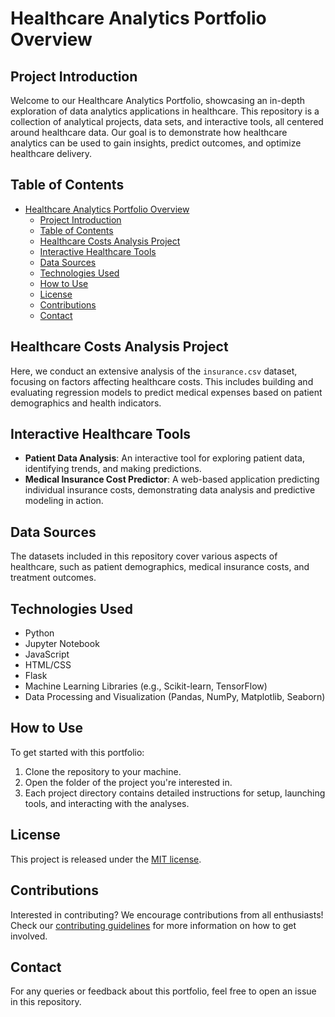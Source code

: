# Healthcare Analytics Portfolio Overview

## Project Introduction

Welcome to our Healthcare Analytics Portfolio, showcasing an in-depth exploration of data analytics applications in healthcare. This repository is a collection of analytical projects, data sets, and interactive tools, all centered around healthcare data. Our goal is to demonstrate how healthcare analytics can be used to gain insights, predict outcomes, and optimize healthcare delivery.

## Table of Contents

- [Healthcare Analytics Portfolio Overview](#healthcare-analytics-portfolio-overview)
  - [Project Introduction](#project-introduction)
  - [Table of Contents](#table-of-contents)
  - [Healthcare Costs Analysis Project](#healthcare-costs-analysis-project)
  - [Interactive Healthcare Tools](#interactive-healthcare-tools)
  - [Data Sources](#data-sources)
  - [Technologies Used](#technologies-used)
  - [How to Use](#how-to-use)
  - [License](#license)
  - [Contributions](#contributions)
  - [Contact](#contact)

<a name="healthcare-costs-analysis-project"></a>
## Healthcare Costs Analysis Project

Here, we conduct an extensive analysis of the `insurance.csv` dataset, focusing on factors affecting healthcare costs. This includes building and evaluating regression models to predict medical expenses based on patient demographics and health indicators.

<a name="interactive-healthcare-tools"></a>
## Interactive Healthcare Tools

- **Patient Data Analysis**: An interactive tool for exploring patient data, identifying trends, and making predictions.
- **Medical Insurance Cost Predictor**: A web-based application predicting individual insurance costs, demonstrating data analysis and predictive modeling in action.

<a name="data-sources"></a>
## Data Sources

The datasets included in this repository cover various aspects of healthcare, such as patient demographics, medical insurance costs, and treatment outcomes.

## Technologies Used

- Python
- Jupyter Notebook
- JavaScript
- HTML/CSS
- Flask
- Machine Learning Libraries (e.g., Scikit-learn, TensorFlow)
- Data Processing and Visualization (Pandas, NumPy, Matplotlib, Seaborn)

## How to Use

To get started with this portfolio:

1. Clone the repository to your machine.
2. Open the folder of the project you're interested in.
3. Each project directory contains detailed instructions for setup, launching tools, and interacting with the analyses.

## License

This project is released under the [MIT license](LICENSE).

## Contributions

Interested in contributing? We encourage contributions from all enthusiasts! Check our [contributing guidelines](CONTRIBUTING.md) for more information on how to get involved.

## Contact

For any queries or feedback about this portfolio, feel free to open an issue in this repository.